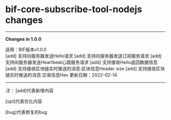 # bif-core-subscribe-tool-nodejs changes

* * *

**Changes in 1.0.0**  

适用：BIF版本v1.0.0  
[add] 支持向服务器发送Hello请求
[add] 支持向服务器发送订阅服务请求
[add] 支持向服务器发送Heartbeat心跳服务请求 
[add] 支持接收Hello返回数据信息
[add] 支持接收区块链实时推送的消息:区块信息Header size
[add] 支持接收区块链实时推送的消息:交易信息Hex
更新日期：2022-02-14

* * *

  *注：*
  [add]代表新增内容  

  [opt]代表优化内容  

  [bug]代表修复的bug  
